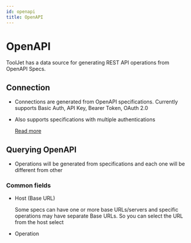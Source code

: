 ```yaml
---
id: openapi
title: OpenAPI
---
```


# OpenAPI

ToolJet has a data source for generating REST API operations from OpenAPI Specs.

## Connection
- Connections are generated from OpenAPI specifications. Currently supports Basic Auth, API Key, Bearer Token, OAuth 2.0

- Also supports specifications with multiple authentications
  
  [Read more](https://swagger.io/docs/specification/authentication/) 

## Querying OpenAPI
- Operations will be generated from specifications and each one will be different from other  

### Common fields
- Host (Base URL)
  
  Some specs can have one or more base URLs/servers and specific operations may have separate Base URLs. So you can select the URL from the host select

- Operation
